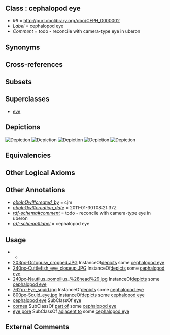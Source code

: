 
## Class : cephalopod eye

 * *IRI* = http://purl.obolibrary.org/obo/CEPH_0000002
 * *Label* = cephalopod eye
 * *Comment* = todo - reconcile with camera-type eye in uberon

## Synonyms


## Cross-references


## Subsets


## Superclasses

 * [eye](../../UBERON/70/UBERON_0000970.md)

## Depictions

![Depiction](http://upload.wikimedia.org/wikipedia/commons/thumb/9/98/Eye_squid.jpg/762px-Eye_squid.jpg)
![Depiction](http://upload.wikimedia.org/wikipedia/commons/thumb/4/43/Octopusv_cropped.JPG/203px-Octopusv_cropped.JPG)
![Depiction](http://upload.wikimedia.org/wikipedia/commons/thumb/9/9c/Nautilus_pompilius_%28head%29.jpg/240px-Nautilus_pompilius_%28head%29.jpg)
![Depiction](http://upload.wikimedia.org/wikipedia/commons/thumb/0/03/Cuttlefish_eye_closeup.JPG/240px-Cuttlefish_eye_closeup.JPG)
![Depiction](http://upload.wikimedia.org/wikipedia/commons/thumb/a/a0/Squid_eye.jpg/800px-Squid_eye.jpg)

## Equivalencies


## Other Logical Axioms


## Other Annotations

 * *[oboInOwl#created_by](../../oboInOwl#created/by/oboInOwl#created_by.md)* = cjm
 * *[oboInOwl#creation_date](../../oboInOwl#creation/te/oboInOwl#creation_date.md)* = 2011-01-30T08:21:37Z
 * *[rdf-schema#comment](../../nt/rdf-schema#comment.md)* = todo - reconcile with camera-type eye in uberon
 * *[rdf-schema#label](../../el/rdf-schema#label.md)* = cephalopod eye

## Usage

 * -
 * [203px-Octopusv_cropped.JPG](../../203px-Octopusv/PG/203px-Octopusv_cropped.JPG.md) InstanceOf[depicts](../../ts/depicts.md) some [cephalopod eye](../../CEPH/02/CEPH_0000002.md)
 * [240px-Cuttlefish_eye_closeup.JPG](../../240px-Cuttlefish/PG/240px-Cuttlefish_eye_closeup.JPG.md) InstanceOf[depicts](../../ts/depicts.md) some [cephalopod eye](../../CEPH/02/CEPH_0000002.md)
 * [240px-Nautilus_pompilius_%28head%29.jpg](../../240px-Nautilus/pg/240px-Nautilus_pompilius_%28head%29.jpg.md) InstanceOf[depicts](../../ts/depicts.md) some [cephalopod eye](../../CEPH/02/CEPH_0000002.md)
 * [762px-Eye_squid.jpg](../../762px-Eye/pg/762px-Eye_squid.jpg.md) InstanceOf[depicts](../../ts/depicts.md) some [cephalopod eye](../../CEPH/02/CEPH_0000002.md)
 * [800px-Squid_eye.jpg](../../800px-Squid/pg/800px-Squid_eye.jpg.md) InstanceOf[depicts](../../ts/depicts.md) some [cephalopod eye](../../CEPH/02/CEPH_0000002.md)
 * [cephalopod eye](../../CEPH/02/CEPH_0000002.md) SubClassOf [eye](../../UBERON/70/UBERON_0000970.md)
 * [cornea](../../CEPH/74/CEPH_0000074.md) SubClassOf [part of](../../BFO/50/BFO_0000050.md) some [cephalopod eye](../../CEPH/02/CEPH_0000002.md)
 * [eye pore](../../CEPH/02/CEPH_0000102.md) SubClassOf [adjacent to](../../RO/20/RO_0002220.md) some [cephalopod eye](../../CEPH/02/CEPH_0000002.md)

## External Comments

